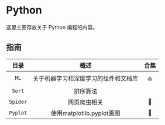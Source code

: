 # Python

这里主要存放关于 Python 编程的内容。

## 指南

|   目录   |                 概述                 |    合集    |
| :------: | :----------------------------------: | :--------: |
|   `ML`   | 关于机器学习和深度学习的组件和文档库 | :sailboat: |
|  `Sort`  |               排序算法               |            |
| `Spider` |             网页爬虫相关             |   :lion:   |
| `Pyplot` |             使用matplotlib.pyplot画图     |   🌲   |
